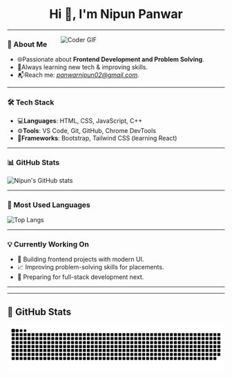 <h1 align="center">Hi 👋, I'm Nipun Panwar</h1>

---

<img align="right" src="https://raw.githubusercontent.com/abhisheknaiidu/abhisheknaiidu/master/code.gif" alt="Coder GIF" width="380"/>

### 🚀 About Me

- 🌐Passionate about **Frontend Development and Problem Solving**.
- 🧩Always learning new tech & improving skills.
- 📬Reach me: *panwarnipun02@gmail.com*.

---

### 🛠️ Tech Stack 

- 💻**Languages**: HTML, CSS, JavaScript, C++
- ⚙️**Tools**: VS Code, Git, GitHub, Chrome DevTools
- 🧰**Frameworks**: Bootstrap, Tailwind CSS (learning React)

---

### 📊 GitHub Stats

![Nipun's GitHub stats](https://github-readme-stats.vercel.app/api?username=nipunpanwar02&show_icons=true&theme=github_dark)

---

### 🧠 Most Used Languages 

![Top Langs](https://github-readme-stats.vercel.app/api/top-langs/?username=nipunpanwar02&layout=compact&theme=merko)

---

### 💡 Currently Working On

- 🔧 Building frontend projects with modern UI.
- 📈 Improving problem-solving skills for placements.  
- 🚀 Preparing for full-stack development next.

---
---

## 🧩 GitHub Stats

![Snake animation](https://raw.githubusercontent.com/nipunpanwar02/snk/output/github-contribution-grid-snake.svg)

